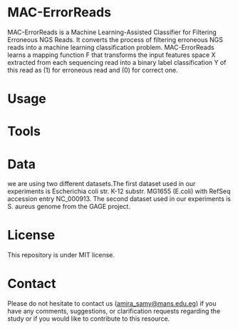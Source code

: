 # MAC-ErrorReads
MAC-ErrorReads is a Machine Learning-Assisted Classifier for Filtering Erroneous NGS Reads. It converts the process of filtering erroneous NGS reads into a machine learning classification problem. MAC-ErrorReads learns a mapping function F that transforms the input features space X extracted from each sequencing read into a binary label classification Y of this read as (1) for erroneous read and (0) for correct one.
# Usage


# Tools

# Data
we are using two different datasets.The first dataset used in our experiments is Escherichia coli str. K-12 substr. MG1655 (E.coli) with RefSeq accession entry NC_000913. The second  dataset used in our experiments is S. aureus genome from the GAGE project. 

# License
This repository is under MIT license.

# Contact
Please do not hesitate to contact us (amira_samy@mans.edu.eg) if you have any comments, suggestions, or clarification requests regarding the study or if you would like to contribute to this resource.





